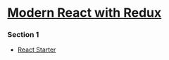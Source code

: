 # [Modern React with Redux](https://www.rallycoding.com/courses/modern-react-with-redux/)

### Section 1
- [React Starter](https://codepen.io/0elo-the-styleful/pen/wZoLMY)

